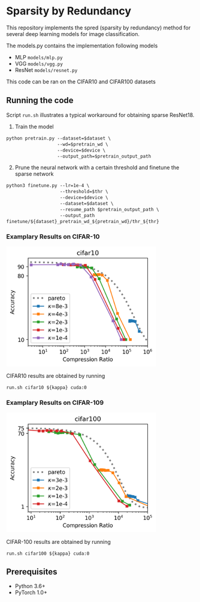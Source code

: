 # Sparsity by Redundancy

This repository implements the spred (sparsity by redundancy) method for several deep learning models for image classification.

The models.py contains the implementation following models
- MLP `models/mlp.py`
- VGG `models/vgg.py`
- ResNet `models/resnet.py`

This code can be ran on the CIFAR10 and CIFAR100 datasets

## Running the code

Script `run.sh` illustrates a typical workaround for obtaining sparse ResNet18.

1. Train the model
```
python pretrain.py --dataset=$dataset \
                   --wd=$pretrain_wd \
                   --device=$device \
                   --output_path=$pretrain_output_path
```
2. Prune the neural network with a certain threshold and finetune the sparse network
```
python3 finetune.py --lr=1e-4 \
                    --threshold=$thr \
                    --device=$device \
                    --dataset=$dataset \
                    --resume_path $pretrain_output_path \
                    --output_path finetune/${dataset}_pretrain_wd_${pretrain_wd}/thr_${thr}
```

### Examplary Results on CIFAR-10

<img src="cifar10.png" alt="cifar10" width="400"/>

CIFAR10 results are obtained by running
```
run.sh cifar10 ${kappa} cuda:0
```

### Examplary Results on CIFAR-109
<img src="cifar100.png" alt="cifar100" width="400"/>

CIFAR-100 results are obtained by running
```
run.sh cifar100 ${kappa} cuda:0
```



## Prerequisites
- Python 3.6+
- PyTorch 1.0+

